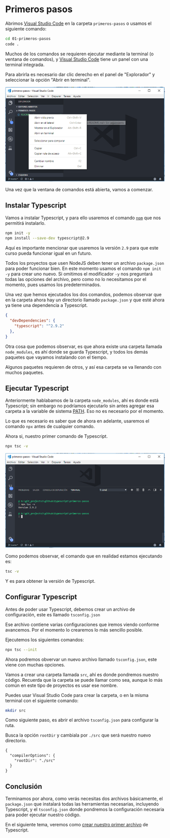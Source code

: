 # Primeros pasos

Abrimos [Visual Studio Code](https://code.visualstudio.com/) en la carpeta `primeros-pasos` o usamos el siguiente comando:

```bash
cd 01-primeros-pasos
code .
```

Muchos de los comandos se requieren ejecutar mediante la terminal (o ventana de comandos), y [Visual Studio Code](https://code.visualstudio.com/) tiene un panel con una terminal integrada.

Para abrirla es necesario dar clic derecho en el panel de "Explorador" y seleccionar la opción "Abrir en terminal".

![abrir-terminal](abrir-terminal.PNG)

Una vez que la ventana de comandos está abierta, vamos a comenzar.

## Instalar Typescript

Vamos a instalar Typescript, y para ello usaremos el comando [`npm`](https://docs.npmjs.com/cli/install) que nos permitirá instalarlo.

```bash
npm init -y
npm install --save-dev typescript@2.9
```

Aquí es importante mencionar que usaremos la versión `2.9` para que este curso pueda funcionar igual en un futuro.

Todos los proyectos que usen NodeJS deben tener un archivo `package.json` para poder funcionar bien. En este momento usamos el comando `npm init -y` para crear uno nuevo. Si omitimos el modificador `-y` nos preguntará todas las opciones del archivo, pero como no lo necesitamos por el momento, pues usamos los predeterminados.

Una vez que hemos ejecutados los dos comandos, podemos observar que en la carpeta ahora hay un directorio llamado `package.json` y que esté ahora ya tiene una dependencia a Typescript.

```json
{
  "devDependencies": {
    "typescript": "^2.9.2"
  },
}
```

Otra cosa que podemos observar, es que ahora existe una carpeta llamada `node_modules`, es ahí donde se guarda Typescript, y todos los demás paquetes que vayamos instalando con el tiempo.

Algunos paquetes requieren de otros, y así esa carpeta se va llenando con muchos paquetes.

## Ejecutar Typescript

Anteriormente hablabamos de la carpeta `node_modules`, ahí es donde está Typescript; sin embargo no podríamos ejecutarlo sin antes agregar esa carpeta a la variable de sistema [PATH](https://superuser.com/questions/284342/what-are-path-and-other-environment-variables-and-how-can-i-set-or-use-them). Eso no es necesario por el momento.

Lo que es necesario es saber que de ahora en adelante, usaremos el comando `npx` antes de cualquier comando.

Ahora si, nuestro primer comando de Typescript.

```bash
npx tsc -v
```

![Ejecutar comando](tsc-version.PNG)

Como podemos observar, el comando que en realidad estamos ejecutando es: 

 ```bash
tsc -v
 ```

Y es para obtener la versión de Typescript.

## Configurar Typescript

Antes de poder usar Typescript, debemos crear un archivo de configuración, este es llamado `tsconfig.json`

Ese archivo contiene varias configuraciones que iremos viendo conforme avancemos. Por el momento lo crearemos lo más sencillo posible.

Ejecutemos los siguientes comandos:

```bash
npx tsc --init
```

Ahora podremos obvervar un nuevo archivo llamado `tsconfig.json`, este viene con muchas opciones. 

Vamos a crear una carpeta llamada `src`, ahí es donde pondremos nuestro código. Recuerda que la carpeta se puede llamar como sea, aunque lo más común en este tipo de proyectos es usar ese nombre.

Puedes usar Visual Studio Code para crear la carpeta, o en la misma terminal con el siguiente comando:

```bash
mkdir src
```

Como siguiente paso, es abrir el archivo `tsconfig.json` para configurar la ruta.

Busca la opción `rootDir` y cambiala por `./src` que será nuestro nuevo directorio.

```
{
  "compilerOptions": {
    "rootDir": "./src"
  }
}
```

## Conclusión

Terminamos por ahora, como verás necesitas dos archivos básicamente, el `package.json` que instalará todas las herramientas necesarias, incluyendo Typescript, y el `tsconfig.json` donde pondremos la configuración necesaria para poder ejecutar nuestro código.

En el siguiente tema, veremos como [crear nuestro primer archivo](../02-primer-script) de Typescript.
